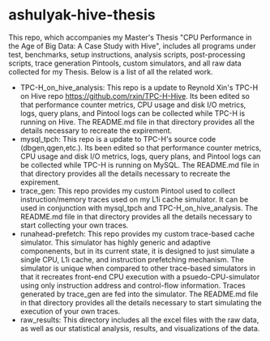 # ashulyak-hive-thesis

This repo, which accompanies my Master's Thesis "CPU Performance in the Age of Big Data: A Case Study with Hive", includes all programs under test, benchmarks, setup instructions, analysis scripts, post-processing scripts, trace generation Pintools, custom simulators, and all raw data collected for my Thesis. Below is a list of all the related work.

- TPC-H_on_hive_analysis: This repo is a update to Reynold Xin's TPC-H on Hive repo https://github.com/rxin/TPC-H-Hive. Its been edited so that performance counter metrics, CPU usage and disk I/O metrics, logs, query plans, and Pintool logs can be collected while TPC-H is running on Hive. The README.md file in that directory provides all the details necessary to recreate the expirement.
- mysql_tpch: This repo is a update to TPC-H's source code (dbgen,qgen,etc.).  Its been edited so that performance counter metrics, CPU usage and disk I/O metrics, logs, query plans, and Pintool logs can be collected while TPC-H is running on MySQL. The README.md file in that directory provides all the details necessary to recreate the expirement.
- trace_gen: This repo provides my custom Pintool used to collect instruction/memory traces used on my L1i cache simulator. It can be used in conjunction with mysql_tpch and TPC-H_on_hive_analysis. The README.md file in that directory provides all the details necessary to start collecting your own traces.
- runahead-prefetch: This repo provides my custom trace-based cache simulator. This simulator has highly generic and adaptive componenents, but in its current state, it is designed to just simulate a single CPU, L1i cache, and instruction prefetching mechanism. The simulator is unique when compared to other trace-based simulators in that it recreates front-end CPU execution with a psuedo-CPU-simulator using only instruction address and control-flow information. Traces generated by trace_gen are fed into the simulator. The README.md file in that directory provides all the details necessary to start simulating the execution of your own traces.
- raw_results: This directory includes all the excel files with the raw data, as well as our statistical analysis, results, and visualizations of the data.
